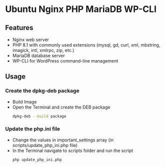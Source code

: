 # Ubuntu Nginx PHP MariaDB WP-CLI

## Features

- Nginx web server
- PHP 8.1 with commonly used extensions (mysql, gd, curl, xml, mbstring, imagick, intl, xmlrpc, zip, etc.)
- MariaDB database server
- WP-CLI for WordPress command-line management

## Usage

### Create the dpkg-deb package
- Build Image
- Open the Terminal and create the DEB package
  ```bash
  dpkg-deb --build package
  ```
### Update the php.ini file
- Change the values in important_settings array (in scripts/update_php_ini.php file)
- In the Terminal navigate to scripts folder and run the script
  ```bash
  php update_php_ini.php
  ```